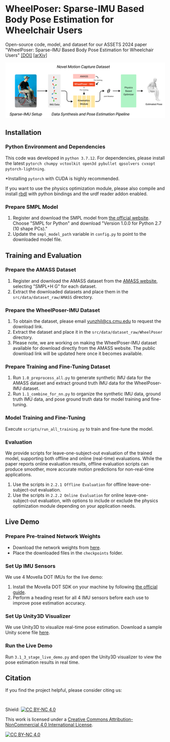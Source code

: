 # WheelPoser: Sparse-IMU Based Body Pose Estimation for Wheelchair Users

Open-source code, model, and dataset for our ASSETS 2024 paper "WheelPoser: Sparse-IMU Based Body Pose Estimation for Wheelchair Users"
[[DOI]](https://doi.org/10.1145/3663548.3675638) [[arXiv]](https://arxiv.org/abs/2409.08494)


![Teaser Image](./media/WheelPoser.png)

## Installation

### Python Environment and Dependencies
This code was developed in `python 3.7.12`. For dependencies, please install the latest `pytorch chumpy vctoolkit open3d pybullet qpsolvers cvxopt pytorch-lightning`.

*Installing `pytorch` with CUDA is highly recommended.

If you want to use the physics optimization module, please also compile and install [rbdl](https://github.com/rbdl/rbdl) with python bindings and the urdf reader addon enabled.

### Prepare SMPL Model
1. Register and download the SMPL model from [the official website](https://smpl.is.tue.mpg.de/). Choose "SMPL for Python" and download "Version 1.0.0 for Python 2.7 (10 shape PCs)."
2. Update the `smpl_model_path` variable in `config.py` to point to the downloaded model file.

## Training and Evaluation

### Prepare the AMASS Dataset
1. Register and download the AMASS dataset from the [AMASS website](https://amass.is.tue.mpg.de/), selecting "SMPL+H G" for each dataset.
2. Extract the downloaded datasets and place them in the `src/data/dataset_raw/AMASS` directory.

### Prepare the WheelPoser-IMU Dataset
1. To obtain the dataset, please email [yunzhil@cs.cmu.edu](mailto:yunzhil@cs.cmu.edu) to request the download link.
2. Extract the dataset and place it in the `src/data/dataset_raw/WheelPoser` directory.
3. Please note, we are working on making the WheelPoser-IMU dataset available for download directly from the AMASS website. The public download link will be updated here once it becomes available.

### Prepare Training and Fine-Tuning Dataset
1. Run `1.0_preprocess_all.py` to generate synthetic IMU data for the AMASS dataset and extract ground truth IMU data for the WheelPoser-IMU dataset.
2. Run `1.1_combine_for_nn.py` to organize the synthetic IMU data, ground truth IMU data, and pose ground truth data for model training and fine-tuning.

### Model Training and Fine-Tuning
Execute `scripts/run_all_training.py` to train and fine-tune the model.

### Evaluation
We provide scripts for leave-one-subject-out evaluation of the trained model, supporting both offline and online (real-time) evaluations. While the paper reports online evaluation results, offline evaluation scripts can produce smoother, more accurate motion predictions for non-real-time applications.

1. Use the scripts in `2.2.1 Offline Evaluation` for offline leave-one-subject-out evaluation.
2. Use the scripts in `2.2.2 Online Evaluation` for online leave-one-subject-out evaluation, with options to include or exclude the physics optimization module depending on your application needs.

## Live Demo

### Prepare Pre-trained Network Weights
- Download the network weights from [here]().
- Place the downloaded files in the `checkpoints` folder.

### Set Up IMU Sensors
We use 4 Movella DOT IMUs for the live demo:
1. Install the Movella DOT SDK on your machine by following [the official guide](https://base.movella.com/s/article/Movella-DOT-PC-SDK-Guide?language=en_US).
2. Perform a heading reset for all 4 IMU sensors before each use to improve pose estimation accuracy.

### Set Up Unity3D Visualizer
We use Unity3D to visualize real-time pose estimation. Download a sample Unity scene file [here](). 

### Run the Live Demo
Run `3.1_3_stage_live_demo.py` and open the Unity3D visualizer to view the pose estimation results in real time.



## Citation

If you find the project helpful, please consider citing us:

```
 
```


Shield: [![CC BY-NC 4.0][cc-by-nc-shield]][cc-by-nc]

This work is licensed under a
[Creative Commons Attribution-NonCommercial 4.0 International License][cc-by-nc].

[![CC BY-NC 4.0][cc-by-nc-image]][cc-by-nc]

[cc-by-nc]: https://creativecommons.org/licenses/by-nc/4.0/
[cc-by-nc-image]: https://licensebuttons.net/l/by-nc/4.0/88x31.png
[cc-by-nc-shield]: https://img.shields.io/badge/License-CC%20BY--NC%204.0-lightgrey.svg